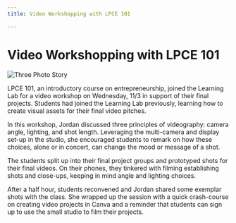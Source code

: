 ```yaml
---
title: Video Workshopping with LPCE 101

---
```


# Video Workshopping with LPCE 101

![Three Photo Story ](https://files.slack.com/files-pri/T0HTW3H0V-F02LF1F5QH2/lpce.jpg?pub_secret=8e3ef0c157)

LPCE 101, an introductory course on entrepreneurship, joined the Learning Lab for a video workshop on Wednesday, 11/3 in support of their final projects. Students had joined the Learning Lab previously, learning how to create visual assets for their final video pitches. 

In this workshop, Jordan discussed three principles of videography: camera angle, lighting, and shot length. Leveraging the multi-camera and display set-up in the studio, she encouraged students to remark on how these choices, alone or in concert, can change the mood or message of a shot.

The students split up into their final project groups and prototyped shots for their final videos. On their phones, they tinkered with filming establishing shots and close-ups, keeping in mind angle and lighting choices.

After a half hour, students reconvened and Jordan shared some exemplar shots with the class. She wrapped up the session with a quick crash-course on creating video projects in Canva and a reminder that students can sign up to use the small studio to film their projects.